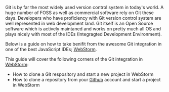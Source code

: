 Git is by far the most widely used version control system in today's world. A huge number of FOSS as well as commercial software rely on Git these days. Developers who have proficiency with Git version control system are well represented in web development land. Git itself is an Open Source software which is actively maintaned and works on pretty much all OS and plays nicely with most of the IDEs (Integragted Development Environment).

Below is a guide on how to take benifit from the awesome Git integration in one of the best JavaScript IDEs; [WebStorm](https://www.jetbrains.com/webstorm/). 

This guide will cover the following corners of the Git integration in [WebStorm](https://www.jetbrains.com/webstorm/):
* How to clone a Git respository and start a new project in WebStorm
* How to clone a repository from your [Github](https://github.com) account and start a project in WebStorm

